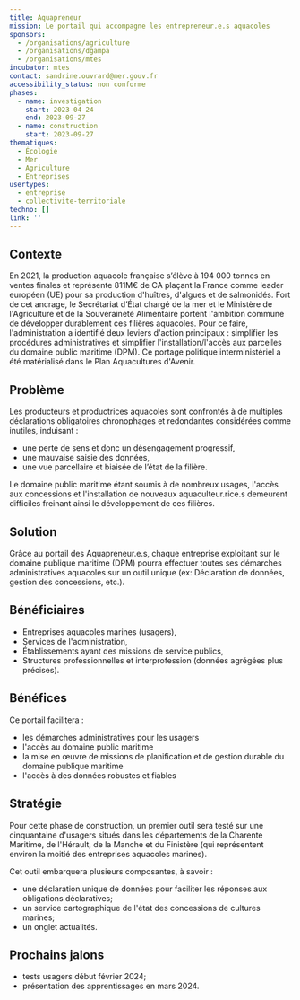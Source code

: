 ```yaml
---
title: Aquapreneur
mission: Le portail qui accompagne les entrepreneur.e.s aquacoles
sponsors:
  - /organisations/agriculture
  - /organisations/dgampa
  - /organisations/mtes
incubator: mtes
contact: sandrine.ouvrard@mer.gouv.fr
accessibility_status: non conforme
phases:
  - name: investigation
    start: 2023-04-24
    end: 2023-09-27
  - name: construction
    start: 2023-09-27
thematiques:
  - Écologie
  - Mer
  - Agriculture
  - Entreprises
usertypes:
  - entreprise
  - collectivite-territoriale
techno: []
link: ''
---
```

## Contexte

En 2021, la production aquacole française s’élève à 194 000 tonnes en ventes finales⁠ et représente 811M€ de CA plaçant la France comme leader européen (UE) pour sa production d'huîtres, d'algues et de salmonidés. Fort de cet ancrage, le Secrétariat d’État chargé de la mer et le Ministère de l'Agriculture et de la Souveraineté Alimentaire portent l'ambition commune de développer durablement ces filières aquacoles. Pour ce faire, l'administration a identifié deux leviers d'action principaux : simplifier les procédures administratives et simplifier l'installation/l'accès aux parcelles du domaine public maritime (DPM). Ce portage politique interministériel a été matérialisé dans le Plan Aquacultures d'Avenir.

## Problème

Les producteurs et productrices aquacoles sont confrontés à de multiples déclarations obligatoires chronophages et redondantes considérées comme inutiles, induisant :

* une perte de sens et donc un désengagement progressif,
* une mauvaise saisie des données,
* une vue parcellaire et biaisée de l’état de la filière.

Le domaine public maritime étant soumis à de nombreux usages, l'accès aux concessions et l'installation de nouveaux aquaculteur.rice.s demeurent difficiles freinant ainsi le développement de ces filières.

## Solution

Grâce au portail des Aquapreneur.e.s, chaque entreprise exploitant sur le domaine publique maritime (DPM) pourra effectuer toutes ses démarches administratives aquacoles sur un outil unique (ex: Déclaration de données, gestion des concessions, etc.).

## Bénéficiaires

* Entreprises aquacoles marines (usagers),
* Services de l'administration, 
* Établissements ayant des missions de service publics,
* Structures professionnelles et interprofession (données agrégées plus précises).

## Bénéfices

Ce portail facilitera :

* les démarches administratives pour les usagers
* l'accès au domaine public maritime
* la mise en œuvre de missions de planification et de gestion durable du domaine publique maritime
* l'accès à des données robustes et fiables

## Stratégie

Pour cette phase de construction, un premier outil sera testé sur une cinquantaine d'usagers situés dans les départements de la Charente Maritime, de l'Hérault, de la Manche et du Finistère (qui représentent environ la moitié des entreprises aquacoles marines).

Cet outil embarquera plusieurs composantes, à savoir :

* une déclaration unique de données pour faciliter les réponses aux obligations déclaratives;
* un service cartographique de l'état des concessions de cultures marines;
* un onglet actualités.

## Prochains jalons

* tests usagers début février 2024;
* présentation des apprentissages en mars 2024.